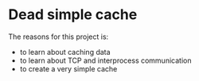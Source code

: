 # Dead simple cache

The reasons for this project is:
- to learn about caching data
- to learn about TCP and interprocess communication
- to create a very simple cache

